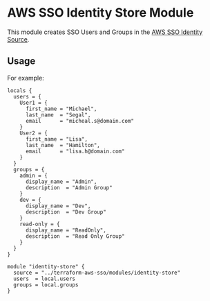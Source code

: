 # AWS SSO Identity Store Module

This module creates SSO Users and Groups in the [AWS SSO Identity Source](https://docs.aws.amazon.com/singlesignon/latest/userguide/manage-your-identity-source.html).


## Usage

For example:

```hcl
locals {
  users = {
    User1 = {
      first_name = "Michael",
      last_name  = "Segal",
      email      = "micheal.s@domain.com"
    }
    User2 = {
      first_name = "Lisa",
      last_name  = "Hamilton",
      email      = "lisa.h@domain.com"
    }
  }
  groups = {
    admin = {
      display_name = "Admin",
      description  = "Admin Group"
    }
    dev = {
      display_name = "Dev",
      description  = "Dev Group"
    }
    read-only = {
      display_name = "ReadOnly",
      description  = "Read Only Group"
    }
  }
}

module "identity-store" {
  source = "../terraform-aws-sso/modules/identity-store"
  users  = local.users
  groups = local.groups
}

```
